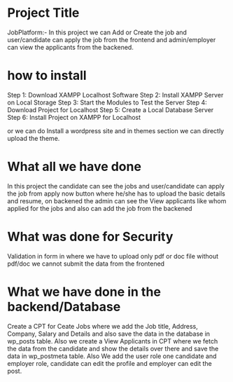 
# Project Title
JobPlatform:- In this project we can Add or Create the job and user/candidate can apply the job from the frontend and admin/employer can view the applicants from the backened. 

# how to install
Step 1: Download XAMPP Localhost Software
Step 2: Install XAMPP Server on Local Storage
Step 3: Start the Modules to Test the Server
Step 4: Download Project for Localhost
Step 5: Create a Local Database Server
Step 6: Install Project on XAMPP for Localhost

or we can do Install a wordpress site and in themes section we can directly upload the theme.

# What all we have done
In this project the candidate can see the jobs and user/candidate can apply the job from apply now button where he/she has to upload the basic details and resume,
on backened the admin can see the View applicants like whom applied for the jobs and also can add the job from the backened

# What was done for Security
Validation in form in where we have to upload only pdf or doc file without pdf/doc we cannot submit the data from the frontened

# What we have done in the backend/Database
Create a CPT for Ceate Jobs where we add the Job title, Address, Company, Salary and Details and also save the data in the database in wp_posts table.
Also we create a View Applicants in CPT where we fetch the data from the candidate and show the details over there and save the data in wp_postmeta table.
Also We add the user role one candidate and employer role, candidate can edit the profile and employer can edit the post.

